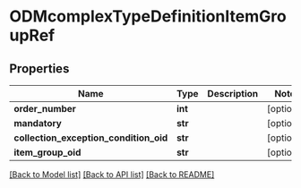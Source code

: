 # ODMcomplexTypeDefinitionItemGroupRef

## Properties
Name | Type | Description | Notes
------------ | ------------- | ------------- | -------------
**order_number** | **int** |  | [optional] 
**mandatory** | **str** |  | [optional] 
**collection_exception_condition_oid** | **str** |  | [optional] 
**item_group_oid** | **str** |  | [optional] 

[[Back to Model list]](../README.md#documentation-for-models) [[Back to API list]](../README.md#documentation-for-api-endpoints) [[Back to README]](../README.md)


